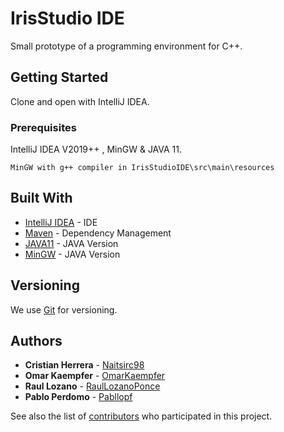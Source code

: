 # IrisStudio IDE

Small prototype of a programming environment for C++.

## Getting Started

Clone and open with IntelliJ IDEA.

### Prerequisites

IntelliJ IDEA V2019++ , MinGW & JAVA 11.

```
MinGW with g++ compiler in IrisStudioIDE\src\main\resources
```

## Built With

* [IntelliJ IDEA](https://www.jetbrains.com/es-es/idea/) - IDE
* [Maven](https://maven.apache.org/) - Dependency Management
* [JAVA11](https://www.oracle.com/technetwork/java/javase/downloads/jdk11-downloads-5066655.html) - JAVA Version
* [MinGW](http://www.mingw.org/) - JAVA Version

## Versioning

We use [Git](https://git-scm.com/) for versioning.

## Authors

* **Cristian Herrera** - [Naitsirc98](https://github.com/Naitsirc98)
* **Omar Kaempfer** - [OmarKaempfer](https://github.com/OmarKaempfer)
* **Raul Lozano** - [RaulLozanoPonce](https://github.com/RaulLozanoPonce)
* **Pablo Perdomo** - [Pabllopf](https://gist.github.com/pabllopf)

See also the list of [contributors](https://github.com/pabllopf/IrisStudioIDE/graphs/contributors) who participated in this project.

